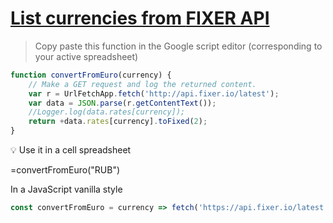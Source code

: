 # [List currencies from **FIXER API**](http://api.fixer.io/latest)

>Copy paste this function in the Google script editor (corresponding to your active spreadsheet)

```js
function convertFromEuro(currency) {
    // Make a GET request and log the returned content.
    var r = UrlFetchApp.fetch('http://api.fixer.io/latest');
    var data = JSON.parse(r.getContentText());
    //Logger.log(data.rates[currency]);
    return +data.rates[currency].toFixed(2);
}
```
:bulb: Use it in a cell spreadsheet

=convertFromEuro("RUB")

In a JavaScript vanilla style

```js
const convertFromEuro = currency => fetch('https://api.fixer.io/latest').then(r => r.json()).then(r => console.log(r.rates[currency]));
```
